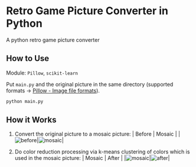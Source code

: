 # Retro Game Picture Converter in Python

A python retro game picture converter

## How to Use

Module: `Pillow`, `scikit-learn`

Put `main.py` and the original picture in the same directory (supported formats -> [Pillow - Image file formats](https://pillow.readthedocs.io/en/latest/handbook/image-file-formats.html)).

```bash
python main.py
```

##  How it Works

1. Convert the original picture to a mosaic picture:
| Before | Mosaic |
|![before](https://github.com/snaka0213/dot_converter/blob/images/before.png)|![mosaic](https://github.com/snaka0213/dot_converter/blob/images/mosaic.png)|

2. Do color reduction processing via k-means clustering of colors which is used in the mosaic picture:
| Mosaic | After |
|![mosaic](https://github.com/snaka0213/dot_converter/blob/images/mosaic.png)|![after](https://github.com/snaka0213/dot_converter/blob/images/after.png)|
